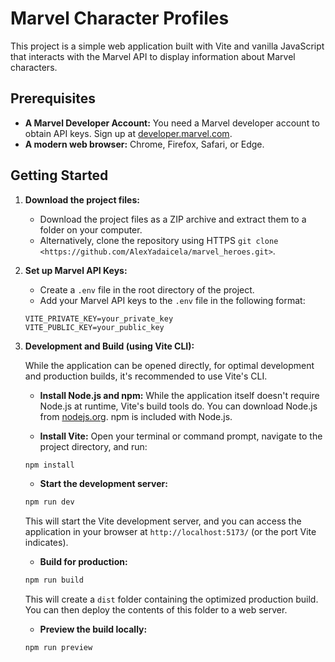 # Marvel Character Profiles
This project is a simple web application built with Vite and vanilla JavaScript that interacts with the Marvel API to display information about Marvel characters. 

## Prerequisites

* **A Marvel Developer Account:** You need a Marvel developer account to obtain API keys. Sign up at [developer.marvel.com](https://developer.marvel.com/).
* **A modern web browser:** Chrome, Firefox, Safari, or Edge.

## Getting Started

1.  **Download the project files:**
    * Download the project files as a ZIP archive and extract them to a folder on your computer.
    * Alternatively, clone the repository using HTTPS `git clone <https://github.com/AlexYadaicela/marvel_heroes.git>`.

2.  **Set up Marvel API Keys:**

    * Create a `.env` file in the root directory of the project.
    * Add your Marvel API keys to the `.env` file in the following format:

    ```
    VITE_PRIVATE_KEY=your_private_key
    VITE_PUBLIC_KEY=your_public_key
    ```

3.  **Development and Build (using Vite CLI):**

    While the application can be opened directly, for optimal development and production builds, it's recommended to use Vite's CLI.

    * **Install Node.js and npm:** While the application itself doesn't require Node.js at runtime, Vite's build tools do. You can download Node.js from [nodejs.org](https://nodejs.org/). npm is included with Node.js.

    * **Install Vite:** Open your terminal or command prompt, navigate to the project directory, and run:

    ```bash
    npm install
    ```
    * **Start the development server:**

    ```bash
    npm run dev
    ```

    This will start the Vite development server, and you can access the application in your browser at `http://localhost:5173/` (or the port Vite indicates).
    
    * **Build for production:**

    ```bash
    npm run build
    ```

    This will create a `dist` folder containing the optimized production build. You can then deploy the contents of this folder to a web server.
    * **Preview the build locally:**
    ```bash
    npm run preview
    ```


